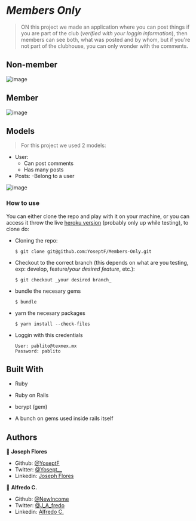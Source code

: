 # _Members Only_

> ON this project we made an application where you can post things if you are part of the club (_verified with your loggin information_), then members can see both, what was posted and by whom, but if you're not part of the clubhouse, you can only wonder with the comments.

## Non-member
![image](https://i.imgur.com/y5GNPEY.png)
## Member
![image](https://i.imgur.com/yH5r1qR.png)

## Models

> For this project we used 2 models:
  - User:
    - Can post comments
    - Has many posts
  - Posts:
    -Belong to a user

![image](https://i.imgur.com/VK4srkc.png)

### How to use

You can either clone the repo and play with it on your machine, or you can access it throw the live [heroku version](https://intense-sands-50703.herokuapp.com/) (probably only up while testing), to clone do:

- Cloning the repo:
  ```
  $ git clone git@github.com:YoseptF/Members-Only.git
  ```
- Checkout to the correct branch (this depends on what are you testing, exp: develop, feature/_your desired feature_, etc.):
  ```
  $ git checkout _your desired branch_
  ```
- bundle the necesary gems
  ```
  $ bundle
  ```
- yarn the necesary packages
  ```
  $ yarn install --check-files
  ```
- Loggin with this credentials
  ```
  User: pablito@texmex.mx
  Password: pablito
  ```
## Built With

- Ruby
- Ruby on Rails

- bcrypt (gem)
- A bunch on gems used inside rails itself

## Authors

👤 **Joseph Flores**
- Github: [@YoseptF](https://github.com/YoseptF)
- Twitter: [@Yosept__](https://twitter.com/Yosept__)
- Linkedin: [Joseph Flores](https://www.linkedin.com/in/joseph-flores-928505106/)

👤 **Alfredo C.**
- Github: [@NewIncome](https://github.com/NewIncome)
- Twitter: [@J_A_fredo](https://twitter.com/J_A_fredo)
- Linkedin: [Alfredo C.](https://www.linkedin.com/in/alfredo-cardenas-62b021183 )